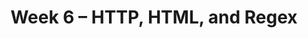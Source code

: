 ---
    title: Week 6 – HTTP, HTML, and Regex
    weekNumber: 6
    days:
      - date: 2023-5-8
        events:
          "**LEC 15**{: .label .label-lecture } [Requests and JSON](resources/lectures/lec15/lec15.html)":
            "[🎥](https://podcast.ucsd.edu/watch/sp23/dsc80_a00/16) / [Ch. 7.1-7.2](https://notes.dsc80.com/content/07/introduction.html)"
          "**Lab 5**{: .label .label-lab } [Missing Values and Imputation (due 5/8)](https://github.com/dsc-courses/dsc80-2023-sp/blob/main/labs/05-missing-imputation/lab.ipynb)":
      - date: 2023-5-10
        events:
          "**LEC 16**{: .label .label-lecture } [Web Scraping and Parsing HTML](resources/lectures/lec16/lec16.html)":
            "[🎥](https://podcast.ucsd.edu/watch/sp23/dsc80_a00/17) / [Ch. 7.3](https://notes.dsc80.com/content/07/html.html)"
          "**DIS 5**{: .label .label-disc } **Lab 5 Reflection**":
            "[🎥](https://podcast.ucsd.edu/watch/sp23/dsc80_a01/6)"
      - date: 2023-5-12
        events:
          "**LEC 17**{: .label .label-lecture } [Regular Expressions](resources/lectures/lec17/lec17.html)":
            "[🎥](https://podcast.ucsd.edu/watch/sp23/dsc80_a00/18) / [Ch. 8.1-8.2](https://notes.dsc80.com/content/08/introduction.html)"

---